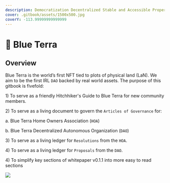 ```yaml
---
description: Democratization Decentralized Stable and Accessible Property Rights.
cover: .gitbook/assets/1500x500.jpg
coverY: -113.99999999999999
---
```


# 🌊 Blue Terra

## Overview&#x20;

Blue Terra is the world’s first NFT tied to plots of physical land (LaN). We aim to be the first IRL `DAO` backed by real world assets. The purpose of this gitbook is fivefold:

1\) To serve as a friendly Hitchhiker's Guide to Blue Terra for new community members.

2\) To serve as a living document to govern the `Articles of Governance` for:

&#x20;    a. Blue Terra Home Owners Association (`HOA`)&#x20;

&#x20;    b. Blue Terra Decentralized Autonomous Organization (`DAO`)&#x20;

3\) To serve as a living ledger for `Resolutions` from the `HOA`.

4\)  To serve as a living ledger for `Proposals` from the `DAO`.

4\) To simplify key sections of whitepaper v0.1.1 into more easy to read sections

![](.gitbook/assets/Conch\_Walk.gif)
